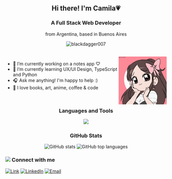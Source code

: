 <h2 align="center">Hi there! I'm Camila💗</h2>
<h3 align="center">A Full Stack Web Developer</h3>
<p align="center">from Argentina, based in Buenos Aires</p>

<p align="center"> <img src="https://komarev.com/ghpvc/?username=camyael&label=Profile%20views&color=fb6f92&style=flat" alt="blackdagger007" /> </p>
<br/>
<img align="right" src="https://github.com/camyael/camyael/blob/main/assets/me.gif?raw=true" width="150"/>

- 🔭 I’m currently working on a notes app ♡
- 🎀 I’m currently learning UX/UI Design, TypeScript and Python
- 🎧 Ask me anything! I'm happy to help :)
- 🌸 I love books, art, anime, coffee & code
<br/>

<h3 align="center">Languages and Tools</h3>
<div align="center"> 
  <img src="https://skillicons.dev/icons?i=bootstrap,css,express,figma,firebase,git,github,html,js,mongodb,mysql,netlify,nodejs,postman,ps,py,react,sass,ts,vscode&perline=10">
</div>

<h3 align="center">GitHub Stats</h3>
<div align="center">
  <img src="https://github-readme-stats.vercel.app/api?username=camyael&show_icons=true&hide_border=true&theme=dracula&bg_color=00000000" alt="GitHub stats" />
  <img src="https://github-readme-stats.vercel.app/api/top-langs/?username=camyael&layout=compact&hide_border=true&theme=dracula&bg_color=00000000" alt="GitHub top languages" />
</div>

### <img src="https://media4.giphy.com/media/v1.Y2lkPTc5MGI3NjExOTViYjc0OWY3YjQ2OWJiZTMyOTMyZTEwNzhiYWZkOTk4NmJmOGJlNiZjdD1z/4QZK21zlzVIyc/giphy.gif" width="40"/> Connect with me
[![Link](https://img.shields.io/badge/Link_Site-portfolio-cdb4db?style=for-the-badge&logo=Linktree&logoColor=white&labelColor=101010)](https://camyael.github.io/portfolio/)
[![LinkedIn](https://img.shields.io/badge/LinkedIn-camila_villaverde-ffc8dd?style=for-the-badge&logo=linkedin&logoColor=white&labelColor=101010)](https://www.linkedin.com/in/camilavillaverde/)
[![Email](https://img.shields.io/badge/mail-camilavillaverde3@gmail.com-ffafcc?style=for-the-badge&logo=gmail&logoColor=white&labelColor=101010)](mailto:camilavillaverde3@gmail.com)
